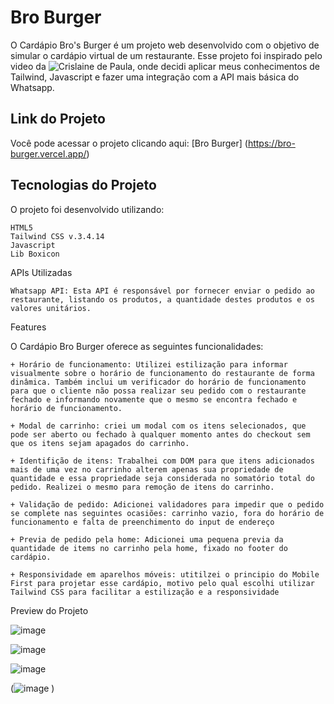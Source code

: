 # Bro Burger


O Cardápio Bro's Burger é um projeto web desenvolvido com o objetivo de simular o cardápio virtual de um restaurante. Esse projeto foi inspirado pelo video da ![Crislaine de Paula](https://www.youtube.com/watch?v=Uxm17PTHAZw&t=10s), onde decidi aplicar meus conhecimentos de Tailwind, Javascript e fazer uma integração com a API mais básica do Whatsapp.


## Link do Projeto

Você pode acessar o projeto clicando aqui: [Bro Burger] (https://bro-burger.vercel.app/)


## Tecnologias do Projeto

O projeto foi desenvolvido utilizando:

    HTML5
    Tailwind CSS v.3.4.14
    Javascript
    Lib Boxicon

APIs Utilizadas

    Whatsapp API: Esta API é responsável por fornecer enviar o pedido ao restaurante, listando os produtos, a quantidade destes produtos e os valores unitários.

Features

O Cardápio Bro Burger oferece as seguintes funcionalidades:

    + Horário de funcionamento: Utilizei estilização para informar visualmente sobre o horário de funcionamento do restaurante de forma dinâmica. Também inclui um verificador do horário de funcionamento para que o cliente não possa realizar seu pedido com o restaurante fechado e informando novamente que o mesmo se encontra fechado e horário de funcionamento.

    + Modal de carrinho: criei um modal com os itens selecionados, que pode ser aberto ou fechado à qualquer momento antes do checkout sem que os itens sejam apagados do carrinho.

    + Identifição de itens: Trabalhei com DOM para que itens adicionados mais de uma vez no carrinho alterem apenas sua propriedade de quantidade e essa propriedade seja considerada no somatório total do pedido. Realizei o mesmo para remoção de itens do carrinho.

    + Validação de pedido: Adicionei validadores para impedir que o pedido se complete nas seguintes ocasiões: carrinho vazio, fora do horário de funcionamento e falta de preenchimento do input de endereço

    + Previa de pedido pela home: Adicionei uma pequena previa da quantidade de items no carrinho pela home, fixado no footer do cardápio.

    + Responsividade em aparelhos móveis: utitilzei o principio do Mobile First para projetar esse cardápio, motivo pelo qual escolhi utilizar Tailwind CSS para facilitar a estilização e a responsividade

Preview do Projeto

![image](https://github.com/user-attachments/assets/52f1598a-2e71-4298-91b3-c22d78b17b47)



![image](https://github.com/user-attachments/assets/be1a40e3-f24d-455b-b178-86d6a72d0c2d)



![image](https://github.com/user-attachments/assets/b8629978-a6a2-44f5-8f82-d8d1e05e5da9)



(![image](https://github.com/user-attachments/assets/2913b4cb-c51b-4d2a-a74d-ca208a6d1922)
)
